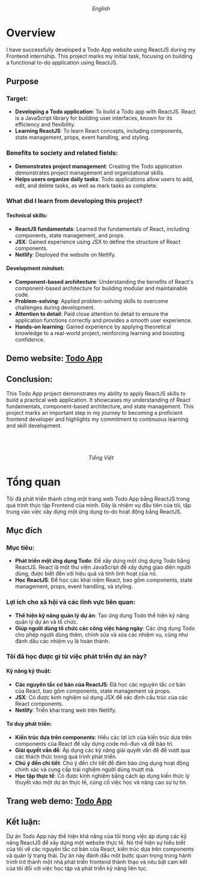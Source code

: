 <h6 align="center">English</h6>

# Overview
I have successfully developed a Todo App website using ReactJS during my Frontend internship. This project marks my initial task, focusing on building a functional to-do application using ReactJS.

## Purpose
### Target:
- **Developing a Todo application**: To build a Todo app with ReactJS. React is a JavaScript library for building user interfaces, known for its efficiency and flexibility.
- **Learning ReactJS**: To learn React concepts, including components, state management, props, event handling, and styling.

### Benefits to society and related fields:
- **Demonstrates project management**: Creating the Todo application demonstrates project management and organizational skills.
- **Helps users organize daily tasks**: Todo applications allow users to add, edit, and delete tasks, as well as mark tasks as complete.

### What did I learn from developing this project?
#### Technical skills:
- **ReactJS fundamentals**: Learned the fundamentals of React, including components, state management, and props.
- **JSX**: Gained experience using JSX to define the structure of React components.
- **Netlify**: Deployed the website on Netlify.

#### Development mindset:
- **Component-based architecture**: Understanding the benefits of React's component-based architecture for building modular and maintainable code.
- **Problem-solving**: Applied problem-solving skills to overcome challenges during development.
- **Attention to detail**: Paid close attention to detail to ensure the application functions correctly and provides a smooth user experience.
- **Hands-on learning**: Gained experience by applying theoretical knowledge to a real-world project, reinforcing learning and boosting confidence.

## Demo website: [Todo App](https://cthawngs-todo-app-reactjs.netlify.app/)

## Conclusion:
This Todo App project demonstrates my ability to apply ReactJS skills to build a practical web application. It showcases my understanding of React fundamentals, component-based architecture, and state management. This project marks an important step in my journey to becoming a proficient frontend developer and highlights my commitment to continuous learning and skill development.
<br><br>

&nbsp;
<h6 align="center">Tiếng Việt</h6>

# Tổng quan
Tôi đã phát triển thành công một trang web Todo App bằng ReactJS trong quá trình thực tập Frontend của mình. Đây là nhiệm vụ đầu tiên của tôi, tập trung vào việc xây dựng một ứng dụng to-do hoạt động bằng ReactJS.

## Mục đích
### Mục tiêu:
- **Phát triển một ứng dụng Todo**: Để xây dựng một ứng dụng Todo bằng ReactJS. React là một thư viện JavaScript để xây dựng giao diện người dùng, được biết đến với hiệu quả và tính linh hoạt của nó.
- **Học ReactJS**: Để học các khái niệm React, bao gồm components, state management, props, event handling, và styling.

### Lợi ích cho xã hội và các lĩnh vực liên quan:
- **Thể hiện kỹ năng quản lý dự án**: Tạo ứng dụng Todo thể hiện kỹ năng quản lý dự án và tổ chức.
- **Giúp người dùng tổ chức các công việc hàng ngày**: Các ứng dụng Todo cho phép người dùng thêm, chỉnh sửa và xóa các nhiệm vụ, cũng như đánh dấu các nhiệm vụ là hoàn thành.

### Tôi đã học được gì từ việc phát triển dự án này?
#### Kỹ năng kỹ thuật:
- **Các nguyên tắc cơ bản của ReactJS**: Đã học các nguyên tắc cơ bản của React, bao gồm components, state management và props.
- **JSX**: Có được kinh nghiệm sử dụng JSX để xác định cấu trúc của các React components.
- **Netlify**: Triển khai trang web trên Netlify.

#### Tư duy phát triển:
- **Kiến trúc dựa trên components**: Hiểu các lợi ích của kiến trúc dựa trên components của React để xây dựng code mô-đun và dễ bảo trì.
- **Giải quyết vấn đề**: Áp dụng các kỹ năng giải quyết vấn đề để vượt qua các thách thức trong quá trình phát triển.
- **Chú ý đến chi tiết**: Chú ý đến chi tiết để đảm bảo ứng dụng hoạt động chính xác và cung cấp trải nghiệm người dùng mượt mà.
- **Học tập thực tế**: Có được kinh nghiệm bằng cách áp dụng kiến thức lý thuyết vào một dự án thực tế, củng cố việc học và nâng cao sự tự tin.

## Trang web demo: [Todo App](https://cthawngs-todo-app-reactjs.netlify.app/)

## Kết luận:
Dự án Todo App này thể hiện khả năng của tôi trong việc áp dụng các kỹ năng ReactJS để xây dựng một website thực tế. Nó thể hiện sự hiểu biết của tôi về các nguyên tắc cơ bản của React, kiến trúc dựa trên components và quản lý trạng thái. Dự án này đánh dấu một bước quan trọng trong hành trình trở thành một nhà phát triển frontend thành thạo và nêu bật cam kết của tôi đối với việc học tập và phát triển kỹ năng liên tục.
